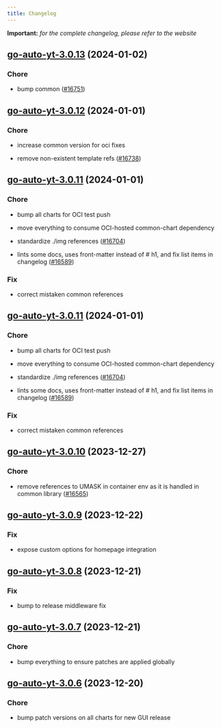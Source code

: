 ```yaml
---
title: Changelog
---
```


**Important:**
*for the complete changelog, please refer to the website*



## [go-auto-yt-3.0.13](https://github.com/truecharts/charts/compare/go-auto-yt-3.0.12...go-auto-yt-3.0.13) (2024-01-02)

### Chore



- bump common ([#16751](https://github.com/truecharts/charts/issues/16751))


## [go-auto-yt-3.0.12](https://github.com/truecharts/charts/compare/go-auto-yt-3.0.11...go-auto-yt-3.0.12) (2024-01-01)

### Chore



- increase common version for oci fixes

- remove non-existent template refs ([#16738](https://github.com/truecharts/charts/issues/16738))


## [go-auto-yt-3.0.11](https://github.com/truecharts/charts/compare/go-auto-yt-3.0.10...go-auto-yt-3.0.11) (2024-01-01)

### Chore



- bump all charts for OCI test push

- move everything to consume OCI-hosted common-chart dependency

- standardize ./img references ([#16704](https://github.com/truecharts/charts/issues/16704))

- lints some docs, uses front-matter instead of # h1, and fix list items in changelog ([#16589](https://github.com/truecharts/charts/issues/16589))

### Fix



- correct mistaken common references


## [go-auto-yt-3.0.11](https://github.com/truecharts/charts/compare/go-auto-yt-3.0.10...go-auto-yt-3.0.11) (2024-01-01)

### Chore



- bump all charts for OCI test push

- move everything to consume OCI-hosted common-chart dependency

- standardize ./img references ([#16704](https://github.com/truecharts/charts/issues/16704))

- lints some docs, uses front-matter instead of # h1, and fix list items in changelog ([#16589](https://github.com/truecharts/charts/issues/16589))

### Fix



- correct mistaken common references
## [go-auto-yt-3.0.10](https://github.com/truecharts/charts/compare/go-auto-yt-3.0.9...go-auto-yt-3.0.10) (2023-12-27)

### Chore

- remove references to UMASK in container env as it is handled in common library ([#16565](https://github.com/truecharts/charts/issues/16565))

## [go-auto-yt-3.0.9](https://github.com/truecharts/charts/compare/go-auto-yt-3.0.8...go-auto-yt-3.0.9) (2023-12-22)

### Fix

- expose custom options for homepage integration

## [go-auto-yt-3.0.8](https://github.com/truecharts/charts/compare/go-auto-yt-3.0.7...go-auto-yt-3.0.8) (2023-12-21)

### Fix

- bump to release middleware fix

## [go-auto-yt-3.0.7](https://github.com/truecharts/charts/compare/go-auto-yt-3.0.6...go-auto-yt-3.0.7) (2023-12-21)

### Chore

- bump everything to ensure patches are applied globally

## [go-auto-yt-3.0.6](https://github.com/truecharts/charts/compare/go-auto-yt-3.0.5...go-auto-yt-3.0.6) (2023-12-20)

### Chore

- bump patch versions on all charts for new GUI release

